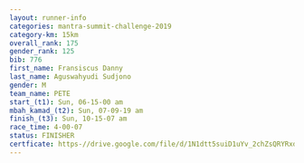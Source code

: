 ```yaml
---
layout: runner-info 
categories: mantra-summit-challenge-2019 
category-km: 15km 
overall_rank: 175
gender_rank: 125
bib: 776
first_name: Fransiscus Danny
last_name: Aguswahyudi Sudjono
gender: M
team_name: PETE
start_(t1): Sun, 06-15-00 am
mbah_kamad_(t2): Sun, 07-09-19 am
finish_(t3): Sun, 10-15-07 am
race_time: 4-00-07
status: FINISHER
certficate: https-//drive.google.com/file/d/1N1dtt5suiD1uYv_2chZsQRYRxd2lFW2j/view?usp=sharing
---
```

